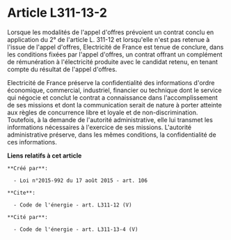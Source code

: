 # Article L311-13-2

Lorsque les modalités de l'appel d'offres prévoient un contrat conclu en application du 2° de l'article L. 311-12 et
lorsqu'elle n'est pas retenue à l'issue de l'appel d'offres, Electricité de France est tenue de conclure, dans les conditions
fixées par l'appel d'offres, un contrat offrant un complément de rémunération à l'électricité produite avec le candidat
retenu, en tenant compte du résultat de l'appel d'offres. 

Electricité de France préserve la confidentialité des informations d'ordre économique, commercial, industriel, financier ou
technique dont le service qui négocie et conclut le contrat a connaissance dans l'accomplissement de ses missions et dont la
communication serait de nature à porter atteinte aux règles de concurrence libre et loyale et de non-discrimination.
Toutefois, à la demande de l'autorité administrative, elle lui transmet les informations nécessaires à l'exercice de ses
missions. L'autorité administrative préserve, dans les mêmes conditions, la confidentialité de ces informations.

**Liens relatifs à cet article**

	**Créé par**:

	  - Loi n°2015-992 du 17 août 2015 - art. 106

	**Cite**:

	  - Code de l'énergie - art. L311-12 (V)

	**Cité par**:

	  - Code de l'énergie - art. L311-13-4 (V)
